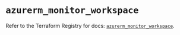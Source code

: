 # `azurerm_monitor_workspace`

Refer to the Terraform Registry for docs: [`azurerm_monitor_workspace`](https://registry.terraform.io/providers/hashicorp/azurerm/3.91.0/docs/resources/monitor_workspace).
